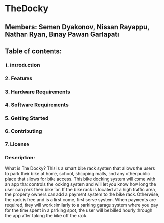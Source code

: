 # TheDocky
## Members: Semen Dyakonov, Nissan Rayappu, Nathan Ryan, Binay Pawan Garlapati

## Table of contents:

 ### 1.  Introduction
 ### 2.  Features
 ### 3.  Hardware Requirements
 ### 4.  Software Requirements
 ### 5.  Getting Started
 ### 6.  Contributing
 ### 7.  License
 
 
### Description:
What is The Docky?
This is a smart bike rack system that allows the users to park their bike at home, school, shopping malls, and any other public place that allows for bike access. This bike docking system will come with an app that controls the locking system and will let you know how long the user can park their bike for. If the bike rack is located at a high traffic area, the property owners can add a payment system to the bike rack. Otherwise, the rack is free and is a first come, first serve system. When payments are required, they will work similarly to a parking garage system where you pay for the time spent in a parking spot, the user will be billed hourly through the app after taking the bike off the rack.
